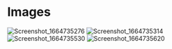 # Images

![Screenshot_1664735276](https://user-images.githubusercontent.com/58854600/193471583-1105caf5-4fe6-4c32-97c9-8a2c4e7ddfb2.png)
![Screenshot_1664735314](https://user-images.githubusercontent.com/58854600/193471587-700afee0-d34e-45e3-aa5f-095ccce80909.png)
![Screenshot_1664735530](https://user-images.githubusercontent.com/58854600/193471590-d00420ad-a1b4-4ba8-9fce-f6f25332d57c.png)
![Screenshot_1664735620](https://user-images.githubusercontent.com/58854600/193471595-b445379a-5bbc-48a6-b40b-3d10e8488e3d.png)



